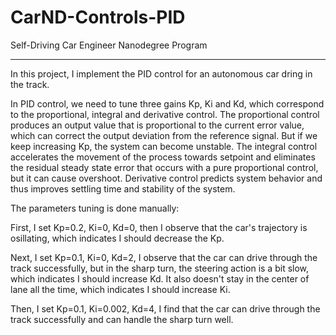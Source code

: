 # CarND-Controls-PID
Self-Driving Car Engineer Nanodegree Program

---

In this project, I implement the PID control for an autonomous car dring in the track. 

In PID control, we need to tune three gains Kp, Ki and Kd, which correspond to the proportional, integral and derivative control. 
The proportional control produces an output value that is proportional to the current error value, which can correct the output deviation from the reference signal. But if we keep increasing Kp, the system can become unstable. The integral control accelerates the movement of the process towards setpoint and eliminates the residual steady state error that occurs with a pure proportional control, but it can cause overshoot. Derivative control predicts system behavior and thus improves settling time and stability of the system.

The parameters tuning is done manually:

First, I set Kp=0.2, Ki=0, Kd=0, then I observe that the car's trajectory is osillating, which indicates I should decrease the Kp. 

Next, I set Kp=0.1, Ki=0, Kd=2, I observe that the car can drive through the track successfully, but in the sharp turn, the steering action is a bit slow, which indicates I should increase Kd. It also doesn't stay in the center of lane all the time, which indicates I should increase Ki.

Then, I set Kp=0.1, Ki=0.002, Kd=4, I find that the car can drive through the track successfully and can handle the sharp turn well. 

